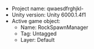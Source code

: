 <!-- UNITY CODE ASSIST INSTRUCTIONS START -->
- Project name: qwaesdfrghjkl-
- Unity version: Unity 6000.1.4f1
- Active game object:
  - Name: RockSpawnManager
  - Tag: Untagged
  - Layer: Default
<!-- UNITY CODE ASSIST INSTRUCTIONS END -->